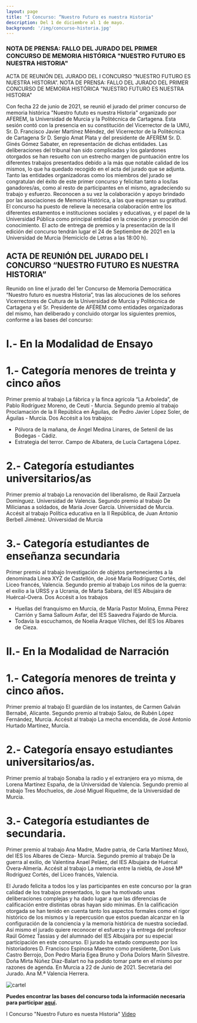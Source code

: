 ```yaml
---
layout: page
title: "I Concurso: “Nuestro Futuro es nuestra Historia"
description: Del 1 de diciembre al 1 de mayo.  
background: '/img/concurso-historia.jpg'
---
```


### NOTA DE PRENSA: FALLO DEL JURADO DEL PRIMER CONCURSO DE MEMORIA HISTÓRICA "NUESTRO FUTURO ES NUESTRA HISTORIA"
ACTA DE REUNIÓN DEL JURADO DEL I CONCURSO “NUESTRO FUTURO ES NUESTRA HISTORIA”.
NOTA DE PRENSA: FALLO DEL JURADO DEL PRIMER CONCURSO DE MEMORIA HISTÓRICA "NUESTRO FUTURO ES NUESTRA HISTORIA"  

Con fecha 22 de junio de 2021, se reunió el jurado del primer concurso de memoria
histórica "Nuestro fututo es nuestra Historia" organizado por AFEREM, la
Universidad de Murcia y la Politécnica de Cartagena. Esta sesión contó con la
presencia en su constitución del Vicerrector de la UMU, Sr. D. Francisco Javier
Martínez Méndez, del Vicerrector de la Politécnica de Cartagena Sr D. Sergio Amat
Plata y del presidente de AFEREM Sr. D. Ginés Gómez Sabater, en representación
de dichas entidades.
Las deliberaciones del tribunal han sido complicadas y los galardones otorgados se
han resuelto con un estrecho margen de puntuación entre los diferentes trabajos
presentados debido a la más que notable calidad de los mismos, lo que ha quedado
recogido en el acta del jurado que se adjunta.
Tanto las entidades organizadoras como los miembros del jurado se congratulan del
éxito de este primer concurso y felicitan tanto a los/las ganadores/as, como al resto
de participantes en el mismo, agradeciendo su trabajo y esfuerzo. Reconocen a su
vez la colaboración y apoyo brindado por las asociaciones de Memoria Histórica, a
las que expresan su gratitud.
El concurso ha puesto de relieve la necesaria colaboración entre los diferentes
estamentos e instituciones sociales y educativas, y el papel de la Universidad
Pública como principal entidad en la creación y promoción del conocimiento.
El acto de entrega de premios y la presentación de la II edición del concurso tendrán
lugar el 24 de Septiembre de 2021 en la Universidad de Murcia (Hemiciclo de Letras
a las 18:00 h).  

## ACTA DE REUNIÓN DEL JURADO DEL I CONCURSO “NUESTRO FUTURO ES NUESTRA HISTORIA”  

Reunido on line el jurado del 1er Concurso de Memoria Democrática “Nuestro
futuro es nuestra Historia”, tras las alocuciones de los señores Vicerrectores de
Cultura de la Universidad de Murcia y Politécnica de Cartagena y el Sr. Presidente
de AFÉREM como entidades organizadoras del mismo, han deliberado y concluido
otorgar los siguientes premios, conforme a las bases del concurso:

# I.- En la Modalidad de Ensayo
# 1.- Categoría menores de treinta y cinco años
Primer premio al trabajo La fábrica y la finca agrícola “La Arboleda”, de Pablo
Rodríguez Moreno, de Ceutí - Murcia.
Segundo premio al trabajo Proclamación de la II República en Águilas, de Pedro
Javier López Soler, de Águilas - Murcia.
Dos Accésit a los trabajos:
- Pólvora de la mañana, de Ángel Medina Linares, de Setenil de las Bodegas - Cádiz.
- Estrategia del terror. Campo de Albatera, de Lucía Cartagena López.

# 2.- Categoría estudiantes universitarios/as
Primer premio al trabajo La renovación del liberalismo, de Raúl Zarzuela Domínguez.
Universidad de Valencia.
Segundo premio al trabajo De Milicianas a soldados, de María Jover García.
Universidad de Murcia.
Accésit al trabajo Política educativa en la II República, de Juan Antonio Berbell
Jiménez. Universidad de Murcia

# 3.- Categoría estudiantes de enseñanza secundaria
Primer premio al trabajo Investigación de objetos pertenecientes a la denominada
Línea XYZ de Castellón, de José María Rodríguez Cortés, del Liceo francés, Valencia.
Segundo premio al trabajo Los niños de la guerra: el exilio a la URSS y a Ucrania,
de Marta Sabara, del IES Albujaira de Huércal-Overa.
Dos Accésit a los trabajos
- Huellas del franquismo en Murcia, de María Pastor Molina, Emma Pérez Carrión
y Sama Salloum Asfar, del IES Saavedra Fajardo de Murcia.
- Todavía la escuchamos, de Noelia Araque Vilches, del IES los Albares de Cieza.  

# II.- En la Modalidad de Narración
# 1.- Categoría menores de treinta y cinco años.
Primer premio al trabajo El guardián de los instantes, de Carmen Galván Bernabé,
Alicante.
Segundo premio al trabajo Salou, de Rubén López Fernández, Murcia.
Accésit al trabajo La mecha encendida, de José Antonio Hurtado Martínez, Murcia.  

# 2.- Categoría ensayo estudiantes universitarios/as.
Primer premio al trabajo Sonaba la radio y el extranjero era yo misma, de Lorena
Martínez España, de la Universidad de Valencia.
Segundo premio al trabajo Tres Mochuelos, de José Miguel Riquelme, de la
Universidad de Murcia.
# 3.- Categoría estudiantes de secundaria.
Primer premio al trabajo Ana Madre, Madre patria, de Carla Martínez Moxó, del IES
los Albares de Cieza- Murcia.
Segundo premio al trabajo De la guerra al exilio, de Valentina Anael Peláez, del IES
Albujaira de Huércal Overa-Almería.
Accésit al trabajo La memoria entre la niebla, de José Mª Rodríguez Cortés, del Liceo
francés, Valencia.

El Jurado felicita a todos los y las participantes en este concurso por la gran
calidad de los trabajos presentados, lo que ha motivado unas deliberaciones
complejas y ha dado lugar a que las diferencias de calificación entre distintas obras
hayan sido mínimas. En la calificación otorgada se han tenido en cuenta tanto los
aspectos formales como el rigor histórico de los mismos y la repercusión que estos
puedan alcanzar en la configuración de la conciencia y la memoria histórica de
nuestra sociedad.
Así mismo el jurado quiere reconocer el esfuerzo y la entrega del profesor Raúl
Gómez Tassias y del alumnado del IES Albujaira por su especial participación en
este concurso.
El jurado ha estado compuesto por los historiadores D. Francisco Espinosa
Maestre como presidente, Don Luis Castro Berrojo, Don Pedro María Egea
Bruno y Doña Dolors Marín Silvestre.
Doña Mirta Núñez Diaz-Balart no ha podido tomar parte en el mismo por razones
de agenda.
En Murcia a 22 de Junio de 2021.
Secretaria del Jurado.
Ana M.ª Valencia Herrera.

![cartel](/img/concurso-historia.jpg) 

**Puedes encontrar las bases del concurso toda la información necesaria para participar [aquí](/downloads/concurso-nuestro-futuro.pdf).**  

I Concurso "Nuestro Futuro es nuesta Historia" [Video](https://www.youtube.com/watch?v=YR95FAF5pDI)  
